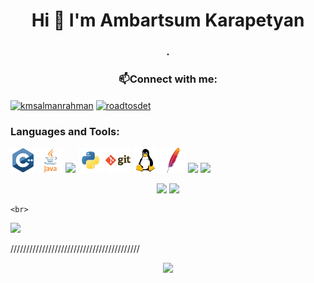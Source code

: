 <h1 align="center">Hi 👋 I'm Ambartsum Karapetyan</h1>
<h3 align="center">.</h3>

<h3 align="center">📫Connect with me:</h3>
<p align="left">
<a href="https://www.linkedin.com/in/hambarcum-karapetyan-0300b5180/" target="blank"><img align="center" src="https://raw.githubusercontent.com/rahuldkjain/github-profile-readme-generator/master/src/images/icons/Social/linked-in-alt.svg" alt="kmsalmanrahman" height="30" width="40" /></a>
<a href="https://www.facebook.com/hambarcum.karapetyan.7" target="blank"><img align="center" src="https://raw.githubusercontent.com/rahuldkjain/github-profile-readme-generator/master/src/images/icons/Social/facebook.svg" alt="roadtosdet" height="30" width="40" /></a>
</p>
<h3 align="left">Languages and Tools:</h3>

  <code><img height="40" src="https://raw.githubusercontent.com/github/explore/80688e429a7d4ef2fca1e82350fe8e3517d3494d/topics/cpp/cpp.png"></code>
  <code><img height="40" src="https://raw.githubusercontent.com/github/explore/80688e429a7d4ef2fca1e82350fe8e3517d3494d/topics/java/java.png"></code>
  <code><img height="40" src="https://user-images.githubusercontent.com/48891202/135019836-4eb0b434-0b0d-42b0-b359-96077cbb71bf.png"></code>
  <code><img height="40" src="https://raw.githubusercontent.com/github/explore/80688e429a7d4ef2fca1e82350fe8e3517d3494d/topics/python/python.png"></code>
  <code><img height="40" src="https://raw.githubusercontent.com/github/explore/80688e429a7d4ef2fca1e82350fe8e3517d3494d/topics/git/git.png"></code>
  <code><img height="40" src="https://raw.githubusercontent.com/github/explore/80688e429a7d4ef2fca1e82350fe8e3517d3494d/topics/linux/linux.png"></code>
  <code><img height="40" src="https://raw.githubusercontent.com/github/explore/80688e429a7d4ef2fca1e82350fe8e3517d3494d/topics/maven/maven.png"></code>
  <code><img height="40" src="https://user-images.githubusercontent.com/48891202/135020000-067afc86-f3e9-48ad-b9a3-2c234fa0eb9f.png"></code>
  <code><img height="40" src="https://user-images.githubusercontent.com/48891202/135020058-88e277f2-36a5-4ff7-a1ee-8ef37e2c6c58.png"></code>
 
<p align = "center">
<!--   <img src="https://github-readme-stats.vercel.app/api/top-langs?username=Ambartsum23&show_icons=true&locale=en&layout=compact&langs_count=8&hide=shell,scss,less,vue,less_Width="400" /> -->
  <a href="https://git.io/streak-stats">
    <img src="https://github-readme-stats.vercel.app/api?username=Ambartsum23&show_icons=true&theme=radical"></a>
  
  <a href="https://git.io/streak-stats">
    <img src="http://github-readme-streak-stats.herokuapp.com?user=Ambartsum23&theme=react&background=0d1117&border=666"></a>
  
    <br>
  <a href="https://github.com/Ambartsum23/github-readme-activity-graph">
    <img src="https://activity-graph.herokuapp.com/graph?username=Ambartsum23&theme=react-dark&hide_border=true">
  </a>
</p>
/////////////////////////////////////////
<p align = "center">

  
  <a href="https://github.com/salmansrabon/github-readme-activity-graph">
    <img src="https://activity-graph.herokuapp.com/graph?username=salmansrabon&theme=react-dark&hide_border=true">
  </a>
</p>
